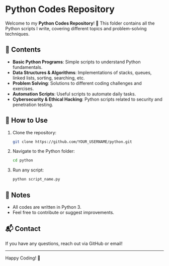 # Python Codes Repository

Welcome to my **Python Codes Repository**! 🚀 This folder contains all the Python scripts I write, covering different topics and problem-solving techniques.

## 📌 Contents
- **Basic Python Programs**: Simple scripts to understand Python fundamentals.
- **Data Structures & Algorithms**: Implementations of stacks, queues, linked lists, sorting, searching, etc.
- **Problem Solving**: Solutions to different coding challenges and exercises.
- **Automation Scripts**: Useful scripts to automate daily tasks.
- **Cybersecurity & Ethical Hacking**: Python scripts related to security and penetration testing.

## 🔧 How to Use
1. Clone the repository:
   ```bash
   git clone https://github.com/YOUR_USERNAME/python.git
   ```
2. Navigate to the Python folder:
   ```bash
   cd python
   ```
3. Run any script:
   ```bash
   python script_name.py
   ```

## 📝 Notes
- All codes are written in Python 3.
- Feel free to contribute or suggest improvements.

## 📬 Contact
If you have any questions, reach out via GitHub or email!

---

Happy Coding! 🎯

